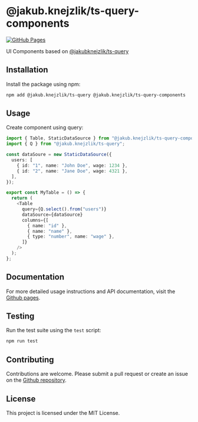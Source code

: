 # @jakub.knejzlik/ts-query-components

[![GitHub Pages](https://img.shields.io/badge/GitHub%20Pages-Documentation-blue)](https://jakubknejzlik.github.io/ts-query-components/)

UI Components based on [@jakubknejzlik/ts-query](https://github.com/jakubknejzlik/ts-query)

## Installation

Install the package using npm:

```sh
npm add @jakub.knejzlik/ts-query @jakub.knejzlik/ts-query-components
```

## Usage

Create component using query:

```ts
import { Table, StaticDataSource } from "@jakub.knejzlik/ts-query-components";
import { Q } from "@jakub.knejzlik/ts-query";

const dataSoure = new StaticDataSource({
  users: [
    { id: "1", name: "John Doe", wage: 1234 },
    { id: "2", name: "Jane Doe", wage: 4321 },
  ],
});

export const MyTable = () => {
  return (
    <Table
      query={Q.select().from("users")}
      dataSource={dataSource}
      columns={[
        { name: "id" },
        { name: "name" },
        { type: "number", name: "wage" },
      ]}
    />
  );
};
```

## Documentation

For more detailed usage instructions and API documentation, visit the [Github pages](https://jakubknejzlik.github.io/ts-query-components/).

## Testing

Run the test suite using the `test` script:

```sh
npm run test
```

## Contributing

Contributions are welcome. Please submit a pull request or create an issue on the [Github repository](https://github.com/jakubknejzlik/ts-query-components).

## License

This project is licensed under the MIT License.
